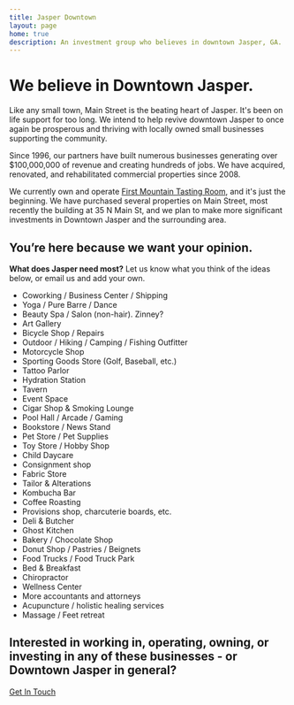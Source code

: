 ```yaml
---
title: Jasper Downtown
layout: page
home: true
description: An investment group who believes in downtown Jasper, GA.
---
```


# We believe in Downtown Jasper.

Like any small town, Main Street is the beating heart of Jasper. It's been on life support for too long. We intend to help revive downtown Jasper to once again be prosperous and thriving with locally owned small businesses supporting the community. 

Since 1996, our partners have built numerous businesses generating over $100,000,000 of revenue and creating hundreds of jobs. We have acquired, renovated, and rehabilitated commercial properties since 2008. 

We currently own and operate <a href="https://www.firstmountaintasting.com">First Mountain Tasting Room</a>, and it's just the beginning. We have purchased several properties on Main Street, most recently the building at 35 N Main St, and we plan to make more significant investments in Downtown Jasper and the surrounding area.

## You’re here because we want your opinion. 

**What does Jasper need most?** Let us know what you think of the ideas below, or email us and add your own.

- Coworking / Business Center / Shipping
- Yoga / Pure Barre / Dance
- Beauty Spa / Salon (non-hair). Zinney?
- Art Gallery
- Bicycle Shop / Repairs
- Outdoor / Hiking / Camping / Fishing Outfitter
- Motorcycle Shop 
- Sporting Goods Store (Golf, Baseball, etc.)
- Tattoo Parlor
- Hydration Station
- Tavern
- Event Space
- Cigar Shop & Smoking Lounge
- Pool Hall / Arcade / Gaming
- Bookstore / News Stand
- Pet Store / Pet Supplies
- Toy Store / Hobby Shop
- Child Daycare
- Consignment shop 
- Fabric Store
- Tailor & Alterations 
- Kombucha Bar
- Coffee Roasting
- Provisions shop, charcuterie boards, etc.
- Deli & Butcher
- Ghost Kitchen
- Bakery / Chocolate Shop
- Donut Shop / Pastries / Beignets
- Food Trucks / Food Truck Park
- Bed & Breakfast
- Chiropractor
- Wellness Center
- More accountants and attorneys
- Acupuncture / holistic healing services
- Massage / Feet retreat


## Interested in working in, operating, owning, or investing in any of these businesses - or Downtown Jasper in general?

<a href="mailto:ideas@jasperdowntown.com" class="button">Get In Touch</a>

